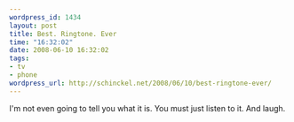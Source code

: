 ```yaml
--- 
wordpress_id: 1434
layout: post
title: Best. Ringtone. Ever
time: "16:32:02"
date: 2008-06-10 16:32:02
tags: 
- tv
- phone
wordpress_url: http://schinckel.net/2008/06/10/best-ringtone-ever/
---
```

I'm not even going to tell you what it is. You must just listen to it. And laugh.

